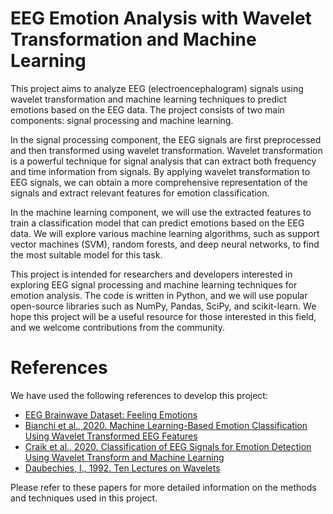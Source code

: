 # EEG Emotion Analysis with Wavelet Transformation and Machine Learning
This project aims to analyze EEG (electroencephalogram) signals using wavelet transformation and machine learning techniques to predict emotions based on the EEG data. The project consists of two main components: signal processing and machine learning.

In the signal processing component, the EEG signals are first preprocessed and then transformed using wavelet transformation. Wavelet transformation is a powerful technique for signal analysis that can extract both frequency and time information from signals. By applying wavelet transformation to EEG signals, we can obtain a more comprehensive representation of the signals and extract relevant features for emotion classification.

In the machine learning component, we will use the extracted features to train a classification model that can predict emotions based on the EEG data. We will explore various machine learning algorithms, such as support vector machines (SVM), random forests, and deep neural networks, to find the most suitable model for this task.

This project is intended for researchers and developers interested in exploring EEG signal processing and machine learning techniques for emotion analysis. The code is written in Python, and we will use popular open-source libraries such as NumPy, Pandas, SciPy, and scikit-learn. We hope this project will be a useful resource for those interested in this field, and we welcome contributions from the community.

# References
We have used the following references to develop this project:
 - [EEG Brainwave Dataset: Feeling Emotions](https://www.kaggle.com/datasets/birdy654/eeg-brainwave-dataset-feeling-emotions?resource=download)
 - [Bianchi et al., 2020. Machine Learning-Based Emotion Classification Using Wavelet Transformed EEG Features](http://www.mdpi.com/1424-8220/20/6/1613)
 - [Craik et al., 2020. Classification of EEG Signals for Emotion Detection Using Wavelet Transform and Machine Learning](https://ieeexplore.ieee.org/abstract/document/9256135)
 - [Daubechies, I., 1992. Ten Lectures on Wavelets](https://doi.org/10.1090/psapm/066)
 
Please refer to these papers for more detailed information on the methods and techniques used in this project.
